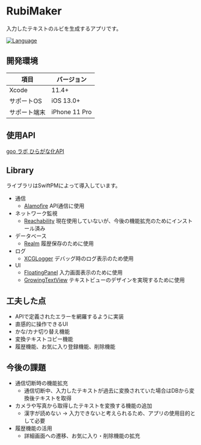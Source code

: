 # RubiMaker
入力したテキストのルビを生成するアプリです。

[![Language](https://img.shields.io/badge/language-Swift%205.0-orange.svg)](https://swift.org)

## 開発環境
|項目|バージョン|
|---|---|
|Xcode|11.4+|
|サポートOS|iOS 13.0+|
|サポート端末|iPhone 11 Pro|

## 使用API
[goo ラボ ひらがな化API](https://labs.goo.ne.jp/api/jp/hiragana-translation/)

## Library
ライブラリはSwiftPMによって導入しています。
- 通信
  - [Alamofire](https://github.com/Alamofire/Alamofire)
    API通信に使用
- ネットワーク監視
  - [Reachability](https://github.com/ashleymills/Reachability.swift)
    現在使用していないが、今後の機能拡充のためにインストール済み
- データベース
  - [Realm](https://github.com/realm/realm-cocoa)
    履歴保存のために使用
- ログ
  - [XCGLogger](https://github.com/DaveWoodCom/XCGLogger)
    デバッグ時のログ表示のため使用
- UI
  - [FloatingPanel](https://github.com/SCENEE/FloatingPanel)
    入力画面表示のために使用
  - [GrowingTextView](https://github.com/KennethTsang/GrowingTextView)
    テキストビューのデザインを実現するために使用

## 工夫した点
- APIで定義されたエラーを網羅するように実装
- 直感的に操作できるUI
- かな/カナ切り替え機能
- 変換テキストコピー機能
- 履歴機能、お気に入り登録機能、削除機能

## 今後の課題
- 通信切断時の機能拡充
    - 通信切断中、入力したテキストが過去に変換されていた場合はDBから変換後テキストを取得
- カメラや写真から取得したテキストを変換する機能の追加
    - 漢字が読めない -> 入力できないと考えられるため、アプリの使用目的として必要
- 履歴機能の活用
    - 詳細画面への遷移、お気に入り・削除機能の拡充
